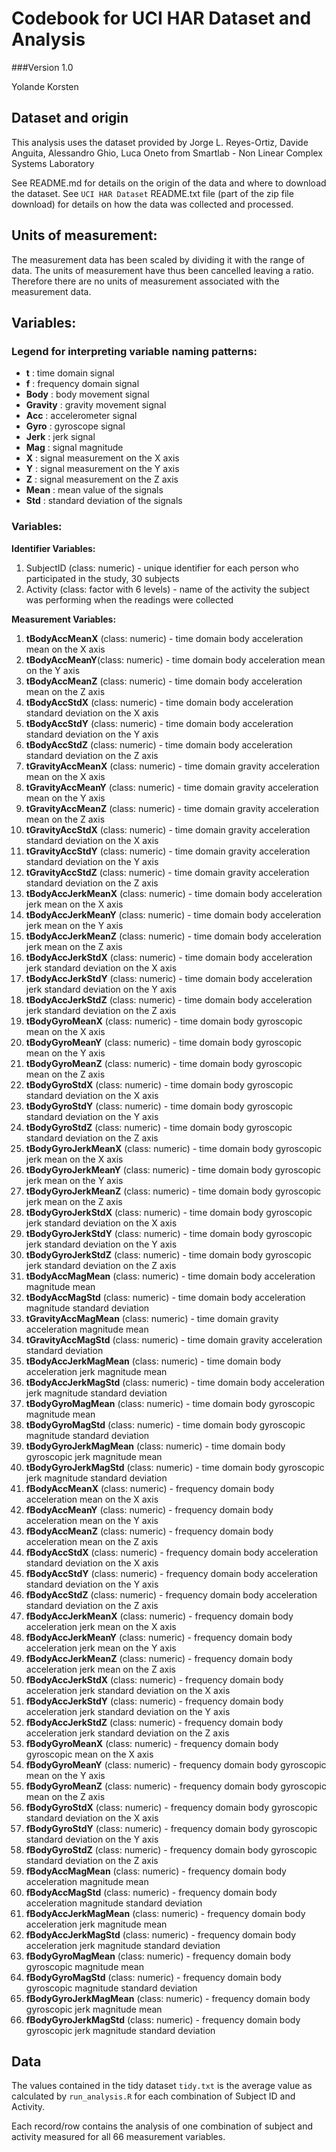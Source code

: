 # Codebook for UCI HAR Dataset and Analysis
###Version 1.0

Yolande Korsten


## Dataset and origin

This analysis uses the dataset provided by Jorge L. Reyes-Ortiz, Davide Anguita, 
Alessandro Ghio, Luca Oneto from Smartlab - Non Linear Complex Systems Laboratory

See README.md for details on the origin of the data and where to download the dataset.
See `UCI HAR Dataset` README.txt file (part of the zip file download) for details on how 
the data was collected and processed.

## Units of measurement:

The measurement data has been scaled by dividing it with the range of data.  The units of measurement have 
thus been cancelled leaving a ratio.  Therefore there are no units of measurement associated with the 
measurement data.

  
## Variables:

### Legend for interpreting variable naming patterns:
* **t** : time domain signal
* **f** : frequency domain signal
* **Body** : body movement signal
* **Gravity** : gravity movement signal
* **Acc** : accelerometer signal
* **Gyro** : gyroscope signal
* **Jerk** : jerk signal
* **Mag** : signal magnitude
* **X** : signal measurement on the X axis
* **Y** : signal measurement on the Y axis
* **Z** : signal measurement on the Z axis
* **Mean** : mean value of the signals
* **Std** : standard deviation of the signals

### Variables:

**Identifier Variables:**

1. SubjectID (class: numeric) - unique identifier for each person who participated in the study, 30 subjects
2. Activity (class: factor with 6 levels) - name of the activity the subject was performing when the readings were collected 


**Measurement Variables:**

1. **tBodyAccMeanX** (class: numeric) - time domain body acceleration mean on the X axis
2. **tBodyAccMeanY**(class: numeric) - time domain body acceleration mean on the Y axis
3. **tBodyAccMeanZ** (class: numeric) - time domain body acceleration mean on the Z axis
4. **tBodyAccStdX** (class: numeric) - time domain body acceleration standard deviation on the X axis
5. **tBodyAccStdY** (class: numeric) - time domain body acceleration standard deviation on the Y axis
6. **tBodyAccStdZ** (class: numeric) - time domain body acceleration standard deviation on the Z axis
7. **tGravityAccMeanX** (class: numeric) - time domain gravity acceleration mean on the X axis
8. **tGravityAccMeanY** (class: numeric) - time domain gravity acceleration mean on the Y axis
9. **tGravityAccMeanZ** (class: numeric) - time domain gravity acceleration mean on the Z axis
10. **tGravityAccStdX** (class: numeric) - time domain gravity acceleration standard deviation on the X axis
11. **tGravityAccStdY** (class: numeric) - time domain gravity acceleration standard deviation on the Y axis
12. **tGravityAccStdZ** (class: numeric) - time domain gravity acceleration standard deviation on the Z axis
13. **tBodyAccJerkMeanX** (class: numeric) - time domain body acceleration jerk mean on the X axis
14. **tBodyAccJerkMeanY** (class: numeric) - time domain body acceleration jerk mean on the Y axis
15. **tBodyAccJerkMeanZ** (class: numeric) - time domain body acceleration jerk mean on the Z axis
16. **tBodyAccJerkStdX** (class: numeric) - time domain body acceleration jerk standard deviation on the X axis
17. **tBodyAccJerkStdY** (class: numeric) - time domain body acceleration jerk standard deviation on the Y axis
18. **tBodyAccJerkStdZ** (class: numeric) - time domain body acceleration jerk standard deviation on the Z axis
19. **tBodyGyroMeanX** (class: numeric) - time domain body gyroscopic mean on the X axis
20. **tBodyGyroMeanY** (class: numeric) - time domain body gyroscopic mean on the Y axis
21. **tBodyGyroMeanZ** (class: numeric) - time domain body gyroscopic mean on the Z axis
22. **tBodyGyroStdX** (class: numeric) - time domain body gyroscopic standard deviation on the X axis
23. **tBodyGyroStdY** (class: numeric) - time domain body gyroscopic standard deviation on the Y axis
24. **tBodyGyroStdZ** (class: numeric) - time domain body gyroscopic standard deviation on the Z axis
25. **tBodyGyroJerkMeanX** (class: numeric) - time domain body gyroscopic jerk mean on the X axis
26. **tBodyGyroJerkMeanY** (class: numeric) - time domain body gyroscopic jerk mean on the Y axis
27. **tBodyGyroJerkMeanZ** (class: numeric) - time domain body gyroscopic jerk mean on the Z axis
28. **tBodyGyroJerkStdX** (class: numeric) - time domain body gyroscopic jerk standard deviation on the X axis
29. **tBodyGyroJerkStdY** (class: numeric) - time domain body gyroscopic jerk standard deviation on the Y axis
30. **tBodyGyroJerkStdZ** (class: numeric) - time domain body gyroscopic jerk standard deviation on the Z axis
31. **tBodyAccMagMean** (class: numeric) - time domain body acceleration magnitude mean
32. **tBodyAccMagStd** (class: numeric) - time domain body acceleration magnitude standard deviation
33. **tGravityAccMagMean** (class: numeric) - time domain gravity acceleration magnitude mean
34. **tGravityAccMagStd** (class: numeric) - time domain gravity acceleration standard deviation
35. **tBodyAccJerkMagMean** (class: numeric) - time domain body acceleration jerk magnitude mean
36. **tBodyAccJerkMagStd** (class: numeric) - time domain body acceleration jerk magnitude standard deviation
37. **tBodyGyroMagMean** (class: numeric) - time domain body gyroscopic magnitude mean
38. **tBodyGyroMagStd** (class: numeric) - time domain body gyroscopic magnitude standard deviation
39. **tBodyGyroJerkMagMean** (class: numeric) - time domain body gyroscopic jerk magnitude mean
40. **tBodyGyroJerkMagStd** (class: numeric) - time domain body gyroscopic jerk magnitude standard deviation
41. **fBodyAccMeanX** (class: numeric) - frequency domain body acceleration mean on the X axis
42. **fBodyAccMeanY** (class: numeric) - frequency domain body acceleration mean on the Y axis
43. **fBodyAccMeanZ** (class: numeric) - frequency domain body acceleration mean on the Z axis
44. **fBodyAccStdX** (class: numeric) - frequency domain body acceleration standard deviation on the X axis
45. **fBodyAccStdY** (class: numeric) - frequency domain body acceleration standard deviation on the Y axis
46. **fBodyAccStdZ** (class: numeric) - frequency domain body acceleration standard deviation on the Z axis
47. **fBodyAccJerkMeanX** (class: numeric) - frequency domain body acceleration jerk mean on the X axis
48. **fBodyAccJerkMeanY** (class: numeric) - frequency domain body acceleration jerk mean on the Y axis
49. **fBodyAccJerkMeanZ** (class: numeric) - frequency domain body acceleration jerk mean on the Z axis
50. **fBodyAccJerkStdX** (class: numeric) - frequency domain body acceleration jerk standard deviation on the X axis
51. **fBodyAccJerkStdY** (class: numeric) - frequency domain body acceleration jerk standard deviation on the Y axis
52. **fBodyAccJerkStdZ** (class: numeric) - frequency domain body acceleration jerk standard deviation on the Z axis
53. **fBodyGyroMeanX** (class: numeric) - frequency domain body gyroscopic mean on the X axis
54. **fBodyGyroMeanY** (class: numeric) - frequency domain body gyroscopic mean on the Y axis
55. **fBodyGyroMeanZ** (class: numeric) - frequency domain body gyroscopic mean on the Z axis
56. **fBodyGyroStdX** (class: numeric) - frequency domain body gyroscopic standard deviation on the X axis
57. **fBodyGyroStdY** (class: numeric) - frequency domain body gyroscopic standard deviation on the Y axis
58. **fBodyGyroStdZ** (class: numeric) - frequency domain body gyroscopic standard deviation on the Z axis
59. **fBodyAccMagMean** (class: numeric) - frequency domain body acceleration magnitude mean
60. **fBodyAccMagStd** (class: numeric) - frequency domain body acceleration magnitude standard deviation
61. **fBodyAccJerkMagMean** (class: numeric) - frequency domain body acceleration jerk magnitude mean
62. **fBodyAccJerkMagStd** (class: numeric) - frequency domain body acceleration jerk magnitude standard deviation
63. **fBodyGyroMagMean** (class: numeric) - frequency domain body gyroscopic magnitude mean
64. **fBodyGyroMagStd** (class: numeric) - frequency domain body gyroscopic magnitude standard deviation
65. **fBodyGyroJerkMagMean** (class: numeric) - frequency domain body gyroscopic jerk magnitude mean
66. **fBodyGyroJerkMagStd** (class: numeric) - frequency domain body gyroscopic jerk magnitude standard deviation


## Data


The values contained in the tidy dataset `tidy.txt` is the average value as calculated by `run_analysis.R` for
each combination of Subject ID and Activity.

Each record/row contains the analysis of one combination of subject and activity measured for all 66 measurement 
variables.

